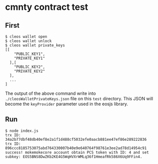 # cmnty contract test

## First

```
$ cleos wallet open
$ cleos wallet unlock
$ cleos wallet private_keys
[[
    "PUBLIC_KEY1",
    "PRIVATE_KEY1"
  ],[
    "PUBLIC_KEY2",
    "PRIVATE_KEY2"
  ],
  ...
]
```

The output of the above command write into `./cleosWalletPrivateKeys.json` file on this `test` directory.
This JSON will become the `keyProvider` parameter used in the eosjs library.

## Run

```
$ node index.js
trx ID: 34a2b77dbf48db40ef8e2a1f1d488cf5032efe0aacb881ee47ef86e289222836
trx ID: 896ccc8185753075abd764330007b40e9e640764f98761e3ee2ad78d14954c91
success! mokemokecore account obtain PCS token with ID: 4 and set subkey: EOS5BNS8DwZKb2KE4G5WqHVXrWMLq36f1HmeafRk586X6Uq9FFin4.
```
